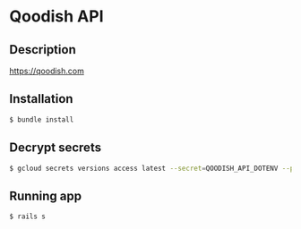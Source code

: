 # Qoodish API

## Description

https://qoodish.com

## Installation

```bash
$ bundle install
```

## Decrypt secrets

```bash
$ gcloud secrets versions access latest --secret=QOODISH_API_DOTENV --project=$PROJECT_ID --out-file=.env
```

## Running app

```bash
$ rails s
```
